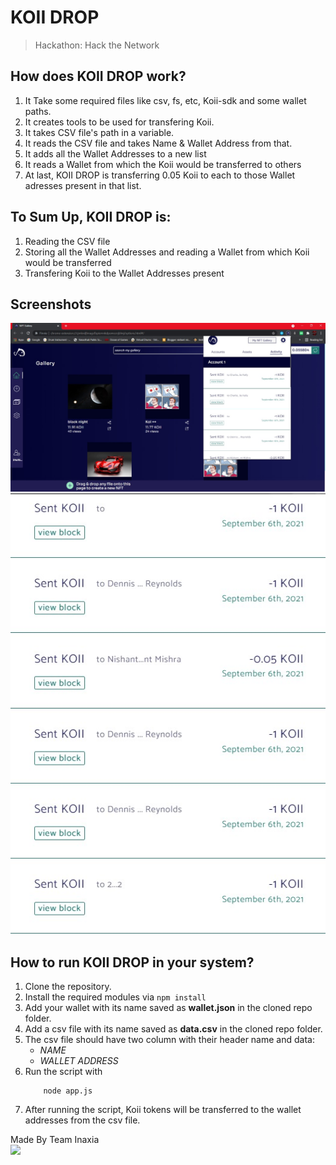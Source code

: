 # KOII DROP
> Hackathon: Hack the Network

## How does KOII DROP work?
1. It Take some required files like csv, fs, etc, Koii-sdk and some wallet paths.
2. It creates tools to be used for transfering Koii.
3. It takes CSV file's path in a variable.
4. It reads the CSV file and takes Name & Wallet Address from that.
5. It adds all the Wallet Addresses to a new list
6. It reads a Wallet from which the Koii would be transferred to others
7. At last, KOII DROP is transferring 0.05 Koii to each to those Wallet adresses present in that list.

## To Sum Up, KOII DROP is:
1. Reading the CSV file
2. Storing all the Wallet Addresses and reading a Wallet from which Koii would be transferred
3. Transfering Koii to the Wallet Addresses present

## Screenshots
![](https://github.com/inaxia/koii-drop/blob/master/assets/website.jpeg) <br>
![](https://github.com/inaxia/koii-drop/blob/master/assets/transferred-koii.jpeg)


## How to run KOII DROP in your system?
1. Clone the repository.
2. Install the required modules via 
```npm install```
3. Add your wallet with its name saved as **wallet.json** in the cloned repo folder.
4. Add a csv file with its name saved as **data.csv** in the cloned repo folder.
5. The csv file should have two column with their header name and data:
    - *NAME*
    - *WALLET ADDRESS*
6. Run the script with 
    ```
        node app.js 
    ```
7. After running the script, Koii tokens will be transferred to the wallet addresses from the csv file.

Made By Team Inaxia<br>
![](https://github.com/inaxia/koii-drop/blob/master/assets/Inaxia.jpeg)